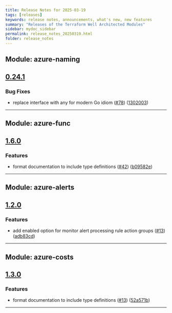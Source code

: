 ```yaml
---
title: Release Notes for 2025-03-19
tags: [releases]
keywords: release notes, announcements, what's new, new features
summary: "Releases of the Terraform Well Architected Modules"
sidebar: mydoc_sidebar
permalink: release_notes_20250319.html
folder: release_notes
---
```


## Module: azure-naming
## [0.24.1](https://github.com/CloudNationHQ/terraform-azure-naming/releases/tag/v0.24.1)


### Bug Fixes

* replace interface with any for modern Go idiom ([#78](https://github.com/CloudNationHQ/terraform-azure-naming/issues/78)) ([1302003](https://github.com/CloudNationHQ/terraform-azure-naming/commit/1302003600cdbdd5dfeb50929a3bd6628eb785c0))

---

## Module: azure-func
## [1.6.0](https://github.com/CloudNationHQ/terraform-azure-func/releases/tag/v1.6.0)


### Features

* format documentation to include type definitions ([#42](https://github.com/CloudNationHQ/terraform-azure-func/issues/42)) ([b09582e](https://github.com/CloudNationHQ/terraform-azure-func/commit/b09582e2f8ba10b38b15e82c4c8ef5007355da47))

---

## Module: azure-alerts
## [1.2.0](https://github.com/CloudNationHQ/terraform-azure-alerts/releases/tag/v1.2.0)


### Features

* add enabled option for monitor alert processing rule action groups ([#13](https://github.com/CloudNationHQ/terraform-azure-alerts/issues/13)) ([adb83cd](https://github.com/CloudNationHQ/terraform-azure-alerts/commit/adb83cdda9cdfa358bdb49a188813e8c39110949))

---

## Module: azure-costs
## [1.3.0](https://github.com/CloudNationHQ/terraform-azure-costs/releases/tag/v1.3.0)


### Features

* format documentation to include type definitions ([#13](https://github.com/CloudNationHQ/terraform-azure-costs/issues/13)) ([52a571b](https://github.com/CloudNationHQ/terraform-azure-costs/commit/52a571b5cd0a3e48f3ca402b63ace2b69e4cd8cc))

---

